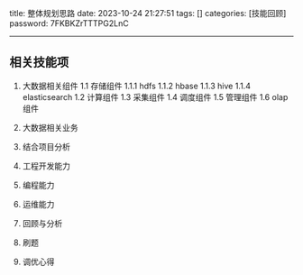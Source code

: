 title: 整体规划思路 
date: 2023-10-24 21:27:51 
tags: []
categories: [技能回顾]
password: 7FKBKZrTTTPG2LnC

---
 <!--more-->



 ## 相关技能项
 
 1. 大数据相关组件
	1.1 存储组件
		1.1.1 hdfs
		1.1.2 hbase
		1.1.3 hive
		1.1.4 elasticsearch
	1.2 计算组件
	1.3 采集组件
	1.4 调度组件
	1.5 管理组件
	1.6 olap组件
 
 2. 大数据相关业务

 3. 结合项目分析
 4. 工程开发能力
 5. 编程能力
 6. 运维能力
 7. 回顾与分析
 8. 刷题
 9. 调优心得


